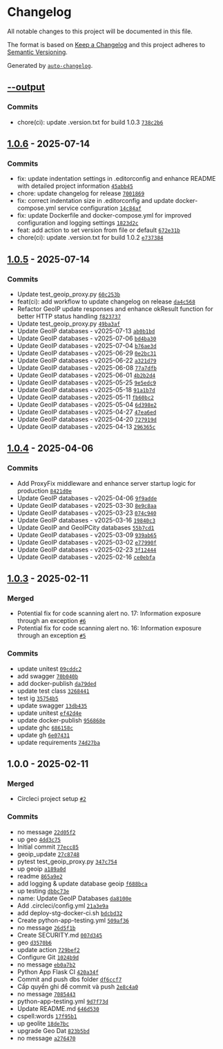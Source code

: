 # Changelog

All notable changes to this project will be documented in this file.

The format is based on [Keep a Changelog](https://keepachangelog.com/en/1.0.0/)
and this project adheres to [Semantic Versioning](https://semver.org/spec/v2.0.0.html).

Generated by [`auto-changelog`](https://github.com/CookPete/auto-changelog).

## [--output](https://github.com/nqdev-storage/nqdev-geoip/compare/1.0.6...--output)

### Commits

- chore(ci): update .version.txt for build 1.0.3 [`738c2b6`](https://github.com/nqdev-storage/nqdev-geoip/commit/738c2b60646d3c4b7907647132c92a12921bbe41)

## [1.0.6](https://github.com/nqdev-storage/nqdev-geoip/compare/1.0.5...1.0.6) - 2025-07-14

### Commits

- fix: update indentation settings in .editorconfig and enhance README with detailed project information [`45abb45`](https://github.com/nqdev-storage/nqdev-geoip/commit/45abb45ed7f5940cb670655f53ac4d720eae2e2b)
- chore: update changelog for release [`7001869`](https://github.com/nqdev-storage/nqdev-geoip/commit/7001869f2425bfdd2d69844015a72c0166f03808)
- fix: correct indentation size in .editorconfig and update docker-compose.yml service configuration [`14c84af`](https://github.com/nqdev-storage/nqdev-geoip/commit/14c84afa47a2d174a408ba9670bde555e2cf3905)
- fix: update Dockerfile and docker-compose.yml for improved configuration and logging settings [`1823d2c`](https://github.com/nqdev-storage/nqdev-geoip/commit/1823d2c6bdd1230e1e81ea2775652a9d5f4659e7)
- feat: add action to set version from file or default [`672e31b`](https://github.com/nqdev-storage/nqdev-geoip/commit/672e31b10c1211e48221dd8f84ef3eecbab6b93c)
- chore(ci): update .version.txt for build 1.0.2 [`e737384`](https://github.com/nqdev-storage/nqdev-geoip/commit/e7373846570c12cafa8c86bb9712b8e85cd45885)

## [1.0.5](https://github.com/nqdev-storage/nqdev-geoip/compare/1.0.4...1.0.5) - 2025-07-14

### Commits

- Update test_geoip_proxy.py [`60c253b`](https://github.com/nqdev-storage/nqdev-geoip/commit/60c253b13c45b6c748baa2d64fae943114808d64)
- feat(ci): add workflow to update changelog on release [`da4c568`](https://github.com/nqdev-storage/nqdev-geoip/commit/da4c5685c95c05dd964e8da55d3e5adb4a02901f)
- Refactor GeoIP update responses and enhance okResult function for better HTTP status handling [`f823737`](https://github.com/nqdev-storage/nqdev-geoip/commit/f823737ef560b49fa9d5c5a800b84c4578d64736)
- Update test_geoip_proxy.py [`49ba3af`](https://github.com/nqdev-storage/nqdev-geoip/commit/49ba3af4fc91b09665592432f43de352caa70158)
- Update GeoIP databases - v2025-07-13 [`ab0b1bd`](https://github.com/nqdev-storage/nqdev-geoip/commit/ab0b1bd09e906c5d8cec5017123e9691d3438e15)
- Update GeoIP databases - v2025-07-06 [`bd4ba30`](https://github.com/nqdev-storage/nqdev-geoip/commit/bd4ba301643acc349b95f957b918bcddde5bf12f)
- Update GeoIP databases - v2025-07-04 [`b76ae3d`](https://github.com/nqdev-storage/nqdev-geoip/commit/b76ae3dddc05e685f7468c8dfe48ee0d7d39463b)
- Update GeoIP databases - v2025-06-29 [`0e2bc31`](https://github.com/nqdev-storage/nqdev-geoip/commit/0e2bc3170c596d3c8c08f4b4f6ee277bcbe7b455)
- Update GeoIP databases - v2025-06-22 [`a321d79`](https://github.com/nqdev-storage/nqdev-geoip/commit/a321d79fc9bedd0ab42b19ff63c0cc7ae4bc61ab)
- Update GeoIP databases - v2025-06-08 [`77a7dfb`](https://github.com/nqdev-storage/nqdev-geoip/commit/77a7dfbe6c21455c882af3d77e736db34d41238d)
- Update GeoIP databases - v2025-06-01 [`4b2b2d4`](https://github.com/nqdev-storage/nqdev-geoip/commit/4b2b2d43b182d3c7a17ae74bd55d3939386471c0)
- Update GeoIP databases - v2025-05-25 [`9e5edc9`](https://github.com/nqdev-storage/nqdev-geoip/commit/9e5edc964b7a4f3c554d0701e02368e2fe098a51)
- Update GeoIP databases - v2025-05-18 [`91a1b7d`](https://github.com/nqdev-storage/nqdev-geoip/commit/91a1b7dc6f1374507cb63e0c9eb4461e8256bc82)
- Update GeoIP databases - v2025-05-11 [`fb60bc2`](https://github.com/nqdev-storage/nqdev-geoip/commit/fb60bc20534b1d3e72dedb0f84d2f79ef4ae5cae)
- Update GeoIP databases - v2025-05-04 [`6d398e2`](https://github.com/nqdev-storage/nqdev-geoip/commit/6d398e2a1352bbe41d98cb5681255f67c8b3577a)
- Update GeoIP databases - v2025-04-27 [`47ea6ed`](https://github.com/nqdev-storage/nqdev-geoip/commit/47ea6ed54c72a545ea85ba1fd058836ae2f4a3f6)
- Update GeoIP databases - v2025-04-20 [`727919d`](https://github.com/nqdev-storage/nqdev-geoip/commit/727919d22c0e2c59114a253e0bef0616e9b81e50)
- Update GeoIP databases - v2025-04-13 [`296365c`](https://github.com/nqdev-storage/nqdev-geoip/commit/296365c016e9247d6d274c2e9f4326a0e56621bd)

## [1.0.4](https://github.com/nqdev-storage/nqdev-geoip/compare/1.0.3...1.0.4) - 2025-04-06

### Commits

- Add ProxyFix middleware and enhance server startup logic for production [`8421d0e`](https://github.com/nqdev-storage/nqdev-geoip/commit/8421d0e7382d2cc085a6a3bcfa812e85b79670c7)
- Update GeoIP databases - v2025-04-06 [`9f9adde`](https://github.com/nqdev-storage/nqdev-geoip/commit/9f9added25f7195800f89db93a4384a2879c2b5c)
- Update GeoIP databases - v2025-03-30 [`8e9c8aa`](https://github.com/nqdev-storage/nqdev-geoip/commit/8e9c8aaa9f1f8a86a1d93a10fc9f500781b4b779)
- Update GeoIP databases - v2025-03-23 [`074c940`](https://github.com/nqdev-storage/nqdev-geoip/commit/074c940512590c1e5c7c35c525fd1b75532431ac)
- Update GeoIP databases - v2025-03-16 [`19840c3`](https://github.com/nqdev-storage/nqdev-geoip/commit/19840c3ffa2663738c8ce175003eba27fa5e6af9)
- Update GeoIP and GeoIPCity databases [`55b7cd1`](https://github.com/nqdev-storage/nqdev-geoip/commit/55b7cd13d099e8b41d04a6748bb83788ed5f6d11)
- Update GeoIP databases - v2025-03-09 [`939ab65`](https://github.com/nqdev-storage/nqdev-geoip/commit/939ab659c01a112d041273cd65be92504fb5f9e2)
- Update GeoIP databases - v2025-03-02 [`e77990f`](https://github.com/nqdev-storage/nqdev-geoip/commit/e77990f452fe6791fdf35629b60d0c0177805919)
- Update GeoIP databases - v2025-02-23 [`3f12444`](https://github.com/nqdev-storage/nqdev-geoip/commit/3f124445bad1584b8fe8d8c724c73f20ed59e799)
- Update GeoIP databases - v2025-02-16 [`ce0ebfa`](https://github.com/nqdev-storage/nqdev-geoip/commit/ce0ebfa7465897e04527ca0504adb55beccd3d94)

## [1.0.3](https://github.com/nqdev-storage/nqdev-geoip/compare/1.0.0...1.0.3) - 2025-02-11

### Merged

- Potential fix for code scanning alert no. 17: Information exposure through an exception [`#6`](https://github.com/nqdev-storage/nqdev-geoip/pull/6)
- Potential fix for code scanning alert no. 16: Information exposure through an exception [`#5`](https://github.com/nqdev-storage/nqdev-geoip/pull/5)

### Commits

- update unitest [`09cddc2`](https://github.com/nqdev-storage/nqdev-geoip/commit/09cddc25da936ad1d99a166357b6f23fc3b1b18c)
- add swagger [`70b040b`](https://github.com/nqdev-storage/nqdev-geoip/commit/70b040bdeb5c0c188ab34c760e79f304f67ed719)
- add docker-publish [`da79ded`](https://github.com/nqdev-storage/nqdev-geoip/commit/da79dedcddd7eaba7d8dc2d6e7165dd52cc72426)
- update test class [`3268441`](https://github.com/nqdev-storage/nqdev-geoip/commit/3268441e32b5296cbd40f7def32ebe6ef79d5b97)
- test ig [`35754b5`](https://github.com/nqdev-storage/nqdev-geoip/commit/35754b5bad7f99e5b1890a73912e677b71efd296)
- update swagger [`13db435`](https://github.com/nqdev-storage/nqdev-geoip/commit/13db435ab372f205b420fce0170e692c2b563d6e)
- update unitest [`ef42d4e`](https://github.com/nqdev-storage/nqdev-geoip/commit/ef42d4eec95d2fba551c2391d4bdfe52288f0aea)
- update docker-publish [`956868e`](https://github.com/nqdev-storage/nqdev-geoip/commit/956868e4fa4c62f4fd580379364ad4addf72ab7f)
- update ghc [`686158c`](https://github.com/nqdev-storage/nqdev-geoip/commit/686158c43a605851034fa2d60bb290e969d11867)
- update gh [`6e07431`](https://github.com/nqdev-storage/nqdev-geoip/commit/6e07431099355185f4703c0a3a9775eb73d8ecb7)
- update requirements [`74d27ba`](https://github.com/nqdev-storage/nqdev-geoip/commit/74d27bab3228d000c0a96dc584ba1f3216ad0b8c)

## 1.0.0 - 2025-02-11

### Merged

- Circleci project setup [`#2`](https://github.com/nqdev-storage/nqdev-geoip/pull/2)

### Commits

- no message [`22d05f2`](https://github.com/nqdev-storage/nqdev-geoip/commit/22d05f253d72a85634cc24c286507682c34f75c4)
- up geo [`4dd3c75`](https://github.com/nqdev-storage/nqdev-geoip/commit/4dd3c75b815301a07595a24cf0330ed0871218fa)
- Initial commit [`77ecc85`](https://github.com/nqdev-storage/nqdev-geoip/commit/77ecc85250ac516c40777cbb07edee0af6ec49f5)
- geoip_update [`27c8748`](https://github.com/nqdev-storage/nqdev-geoip/commit/27c874885d1ca9b612dc9dc4b131b3fd4b7a91dc)
- pytest test_geoip_proxy.py [`347c754`](https://github.com/nqdev-storage/nqdev-geoip/commit/347c75433e3eded6e63f8cc24651857851b494f1)
- up geoip [`a189a0d`](https://github.com/nqdev-storage/nqdev-geoip/commit/a189a0d44ece2a5abd04ab502362aacf30603724)
- readme [`865a9e2`](https://github.com/nqdev-storage/nqdev-geoip/commit/865a9e251f05453beca47cc9e43ed6c457751033)
- add logging & update database geoip [`f688bca`](https://github.com/nqdev-storage/nqdev-geoip/commit/f688bca5709a74080773a8247a64a32b7c71de24)
- up testing [`dbbc73e`](https://github.com/nqdev-storage/nqdev-geoip/commit/dbbc73e608feb6727fc6f871417b22d80cd80267)
- name: Update GeoIP Databases [`da8100e`](https://github.com/nqdev-storage/nqdev-geoip/commit/da8100e12429ecb650d5ba6eed37780e8462fdf2)
- Add .circleci/config.yml [`21a3e9a`](https://github.com/nqdev-storage/nqdev-geoip/commit/21a3e9a43f26960b91a716899e677788e90c525a)
- add deploy-stg-docker-ci.sh [`bdcbd32`](https://github.com/nqdev-storage/nqdev-geoip/commit/bdcbd322f0ea7b08678a0a6c5d9eb34c47a9721f)
- Create python-app-testing.yml [`509af36`](https://github.com/nqdev-storage/nqdev-geoip/commit/509af368a0f852ebcb9a891e8d494b2962ca1cbc)
- no message [`26d5f1b`](https://github.com/nqdev-storage/nqdev-geoip/commit/26d5f1b272eb5dfd440d08ec41bb66d7f7e93d9b)
- Create SECURITY.md [`007d345`](https://github.com/nqdev-storage/nqdev-geoip/commit/007d345f400d16b3c4decd013aeb85ba980d0657)
- geo [`d3570b6`](https://github.com/nqdev-storage/nqdev-geoip/commit/d3570b643abf5058ee0260c8b9ed22ec69f252cf)
- update action [`729bef2`](https://github.com/nqdev-storage/nqdev-geoip/commit/729bef25b9e23c90b6936596209d4c0af1528662)
- Configure Git [`1024b9d`](https://github.com/nqdev-storage/nqdev-geoip/commit/1024b9d9efaca7bd0cac0eeefc12cf84f026e1c2)
- no message [`eb0a7b2`](https://github.com/nqdev-storage/nqdev-geoip/commit/eb0a7b20c626f6384f8044800fc820439f4f3007)
- Python App Flask CI [`420a34f`](https://github.com/nqdev-storage/nqdev-geoip/commit/420a34f8b8a0b540ff720e06f1e32a1c5d271f80)
- Commit and push dbs folder [`df6ccf7`](https://github.com/nqdev-storage/nqdev-geoip/commit/df6ccf7b73613336631dc63dbc19951c02b8668e)
- Cấp quyền ghi để commit và push [`2e8c4a0`](https://github.com/nqdev-storage/nqdev-geoip/commit/2e8c4a0c2208f491b3084314561020941a22b155)
- no message [`7085443`](https://github.com/nqdev-storage/nqdev-geoip/commit/70854432137cff66f3665db64ccfc097183b762f)
- python-app-testing.yml [`9d7f73d`](https://github.com/nqdev-storage/nqdev-geoip/commit/9d7f73d510002548f82343baf60f510a5a8fe909)
- Update README.md [`646d530`](https://github.com/nqdev-storage/nqdev-geoip/commit/646d5302c013c35da42b7fb960b4ff7ba6d93831)
- cspell:words [`17f95b1`](https://github.com/nqdev-storage/nqdev-geoip/commit/17f95b1dbff40034f674c755df712ee77c2c071c)
- up geolite [`18de7bc`](https://github.com/nqdev-storage/nqdev-geoip/commit/18de7bcb0ee384bd234c5a972d9a3f7e13a91bc4)
- upgrade Geo Dat [`823b5bd`](https://github.com/nqdev-storage/nqdev-geoip/commit/823b5bd540d2e9ab9cf99851ca0db9be66c554ea)
- no message [`a276470`](https://github.com/nqdev-storage/nqdev-geoip/commit/a276470971e610ca4f9ff71c3af8776f19a4e71b)
